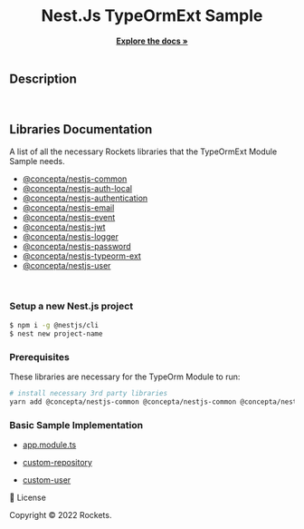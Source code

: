 <div align="center">
  <h1 align="center">Nest.Js TypeOrmExt Sample</h1>

<p align="center">
    <a href="https://github.com"><strong>Explore the docs »</strong></a>
    <br />
    <br />
  </p>
</div>

## Description

</br>

## Libraries Documentation

A list of all the necessary Rockets libraries that the TypeOrmExt Module Sample needs.

- [@concepta/nestjs-common](https://www.google.com)
- [@concepta/nestjs-auth-local](https://github.com)
- [@concepta/nestjs-authentication](https://github.com)
- [@concepta/nestjs-email](https://github.com)
- [@concepta/nestjs-event](https://github.com)
- [@concepta/nestjs-jwt](https://github.com)
- [@concepta/nestjs-logger](https://github.com)
- [@concepta/nestjs-password](https://github.com)
- [@concepta/nestjs-typeorm-ext](https://github.com)
- [@concepta/nestjs-user](https://github.com)

</br>

### Setup a new Nest.js project

```zsh
$ npm i -g @nestjs/cli
$ nest new project-name
```

### Prerequisites

These libraries are necessary for the TypeOrm Module to run:

```zsh
# install necessary 3rd party libraries
yarn add @concepta/nestjs-common @concepta/nestjs-common @concepta/nestjs-auth-local @concepta/nestjs-authentication @concepta/nestjs-email @concepta/nestjs-event @concepta/nestjs-jwt @concepta/nestjs-logger @concepta/nestjs-password @concepta/nestjs-typeorm-ext @concepta/nestjs-user
```

### Basic Sample Implementation

- [app.module.ts](packages/nestjs-samples/src/06-typeorm-ext/app.module.ts)

- [custom-repository](packages/nestjs-samples/src/06-typeorm-ext/app.module.ts)

- [custom-user](packages/nestjs-samples/src/06-typeorm-ext/app.module.ts)

📝 License

Copyright © 2022 Rockets.

